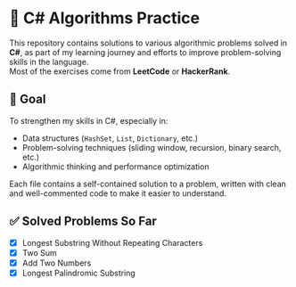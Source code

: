 # 🧠 C# Algorithms Practice

This repository contains solutions to various algorithmic problems solved in **C#**, as part of my learning journey and efforts to improve problem-solving skills in the language.  
Most of the exercises come from **LeetCode** or **HackerRank**.

## 📌 Goal

To strengthen my skills in C#, especially in:

- Data structures (`HashSet`, `List`, `Dictionary`, etc.)
- Problem-solving techniques (sliding window, recursion, binary search, etc.)
- Algorithmic thinking and performance optimization

Each file contains a self-contained solution to a problem, written with clean and well-commented code to make it easier to understand.

## ✅ Solved Problems So Far

- [x] Longest Substring Without Repeating Characters
- [x] Two Sum
- [x] Add Two Numbers 
- [x] Longest Palindromic Substring
